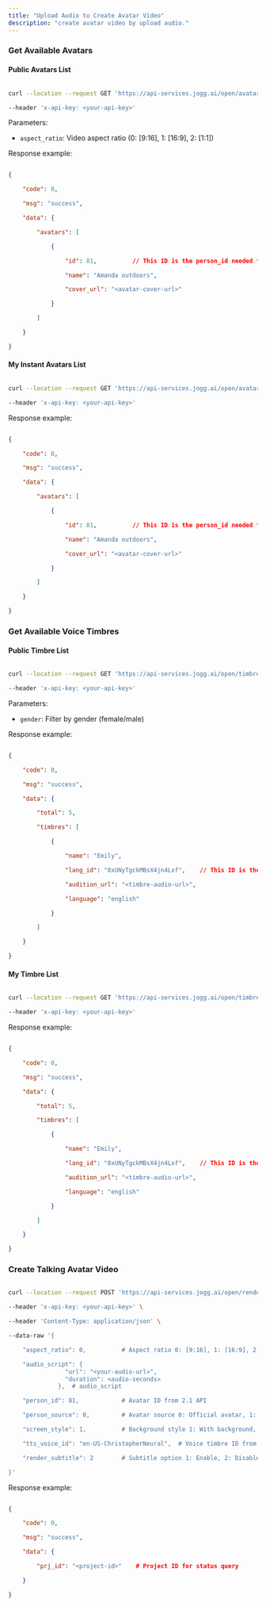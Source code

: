 ```yaml
---
title: "Upload Audio to Create Avatar Video"
description: "create avatar video by upload audio."
---
```

### Get Available Avatars

#### Public Avatars List

```bash

curl --location --request GET 'https://api-services.jogg.ai/open/avatar?aspect_ratio=0' \

--header 'x-api-key: <your-api-key>'

```

Parameters:

* `aspect_ratio`: Video aspect ratio (0: \[9:16], 1: \[16:9], 2: \[1:1])

Response example:

```json

{

    "code": 0,

    "msg": "success",

    "data": {

        "avatars": [

            {

                "id": 81,          // This ID is the person_id needed for creating Talking Avatar

                "name": "Amanda outdoors",

                "cover_url": "<avatar-cover-url>"

            }

        ]

    }

}

```

#### My Instant Avatars List

```bash

curl --location --request GET 'https://api-services.jogg.ai/open/avatar/user' \

--header 'x-api-key: <your-api-key>'

```

Response example:

```json

{

    "code": 0,

    "msg": "success",

    "data": {

        "avatars": [

            {

                "id": 81,          // This ID is the person_id needed for creating Talking Avatar

                "name": "Amanda outdoors",

                "cover_url": "<avatar-cover-url>"

            }

        ]

    }

}

```

### Get Available Voice Timbres

#### Public Timbre List

```bash

curl --location --request GET 'https://api-services.jogg.ai/open/timbre?gender=female' \

--header 'x-api-key: <your-api-key>'

```

Parameters:

* `gender`: Filter by gender (female/male)

Response example:

```json

{

    "code": 0,

    "msg": "success",

    "data": {

        "total": 5,

        "timbres": [

            {

                "name": "Emily",

                "lang_id": "8xUNyTgckMBsX4jn4Lxf",    // This ID is the tts_voice_id needed for creating Talking Avatar

                "audition_url": "<timbre-audio-url>",

                "language": "english"

            }

        ]

    }

}

```

#### My Timbre List

```bash

curl --location --request GET 'https://api-services.jogg.ai/open/timbre/user' \

--header 'x-api-key: <your-api-key>'

```

Response example:

```json

{

    "code": 0,

    "msg": "success",

    "data": {

        "total": 5,

        "timbres": [

            {

                "name": "Emily",

                "lang_id": "8xUNyTgckMBsX4jn4Lxf",    // This ID is the tts_voice_id needed for creating Talking Avatar

                "audition_url": "<timbre-audio-url>",

                "language": "english"

            }

        ]

    }

}

```

### Create Talking Avatar Video

```bash

curl --location --request POST 'https://api-services.jogg.ai/open/render/talking_avatar' \

--header 'x-api-key: <your-api-key>' \

--header 'Content-Type: application/json' \

--data-raw '{

    "aspect_ratio": 0,          # Aspect ratio 0: [9:16], 1: [16:9], 2: [1:1]

    "audio_script": {
                "url": "<your-audio-url>",
                "duration": <audio-seconds>
              },  # audio_script

    "person_id": 81,            # Avatar ID from 2.1 API

    "person_source": 0,         # Avatar source 0: Official avatar, 1: User custom avatar

    "screen_style": 1,          # Background style 1: With background, 2: Green screen

    "tts_voice_id": "en-US-ChristopherNeural",  # Voice timbre ID from 2.2 API (lang_id)

    "render_subtitle": 2        # Subtitle option 1: Enable, 2: Disable

}'

```

Response example:

```json

{

    "code": 0,

    "msg": "success",

    "data": {

        "prj_id": "<project-id>"    # Project ID for status query

    }

}

```